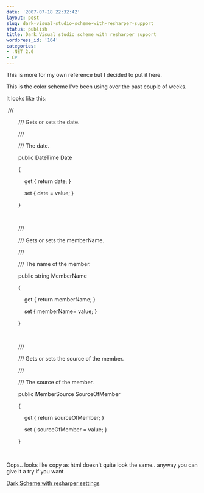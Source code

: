 ```yaml
---
date: '2007-07-18 22:32:42'
layout: post
slug: dark-visual-studio-scheme-with-resharper-support
status: publish
title: Dark Visual studio scheme with resharper support
wordpress_id: '164'
categories:
- .NET 2.0
- C#
---
```


This is more for my own reference but I decided to put it here.

This is the color scheme I've been using over the past couple of weeks.

It looks like this:

 ///

        /// Gets or sets the date.

        ///

        /// The date.

        public DateTime Date

        {

            get { return date; }

            set { date = value; }

        }

 

        ///

        /// Gets or sets the memberName.

        ///

        /// The name of the member.

        public string MemberName

        {

            get { return memberName; }

            set { memberName= value; }

        }

 

        ///

        /// Gets or sets the source of the member.

        ///

        /// The source of the member.

        public MemberSource SourceOfMember

        {

            get { return sourceOfMember; }

            set { sourceOfMember = value; }

        }

 

Oops.. looks like copy as html doesn't quite look the same.. anyway you can give it a try if you want

[Dark Scheme with resharper settings](http://koolkraft.net/DarkSchemeWithResharper.zip)
